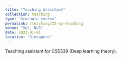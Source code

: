 ```yaml
---
title: "Teaching Assistant"
collection: teaching
type: "Graduate course"
permalink: /teaching/23-sp-teaching
venue: "SoC, NUS"
date: 2023-01-01
location: "Singapore"
---
```


Teaching assistant for CS5339 (Deep learning theory).

